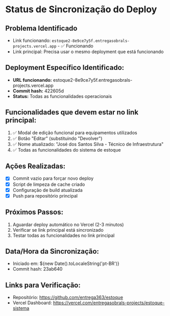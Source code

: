 # Status de Sincronização do Deploy

## Problema Identificado
- Link funcionando: `estoque2-8e9ce7y5f.entregasobrals-projects.vercel.app` - ✅ Funcionando
- Link principal: Precisa usar o mesmo deployment que está funcionando

## Deployment Específico Identificado:
- **URL funcionando:** estoque2-8e9ce7y5f.entregasobrals-projects.vercel.app
- **Commit hash:** 422605d
- **Status:** Todas as funcionalidades operacionais

## Funcionalidades que devem estar no link principal:
1. ✅ Modal de edição funcional para equipamentos utilizados
2. ✅ Botão "Editar" (substituindo "Devolver")
3. ✅ Nome atualizado: "José dos Santos Silva - Técnico de Infraestrutura"
4. ✅ Todas as funcionalidades do sistema de estoque

## Ações Realizadas:
- [x] Commit vazio para forçar novo deploy
- [x] Script de limpeza de cache criado
- [x] Configuração de build atualizada
- [x] Push para repositório principal

## Próximos Passos:
1. Aguardar deploy automático no Vercel (2-3 minutos)
2. Verificar se link principal está sincronizado
3. Testar todas as funcionalidades no link principal

## Data/Hora da Sincronização:
- Iniciado em: ${new Date().toLocaleString('pt-BR')}
- Commit hash: 23ab640

## Links para Verificação:
- Repositório: https://github.com/entrega363/estoque
- Vercel Dashboard: https://vercel.com/entregasobrals-projects/estoque-sistema